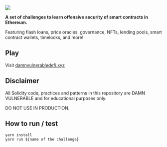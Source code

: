 ![](cover.png)

**A set of challenges to learn offensive security of smart contracts in Ethereum.**

Featuring flash loans, price oracles, governance, NFTs, lending pools, smart contract wallets, timelocks, and more!

## Play

Visit [damnvulnerabledefi.xyz](https://damnvulnerabledefi.xyz)

## Disclaimer

All Solidity code, practices and patterns in this repository are DAMN VULNERABLE and for educational purposes only.

DO NOT USE IN PRODUCTION.

## How to run / test 

```
yarn install
yarn run ${name of the challenge} 
```